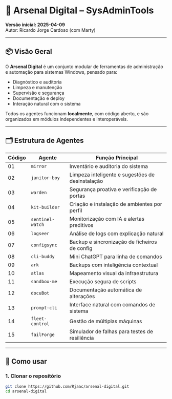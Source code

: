 # 🧰 Arsenal Digital – SysAdminTools

**Versão inicial: 2025-04-09**  
Autor: Ricardo Jorge Cardoso (com Marty)

---

## 📦 Visão Geral

O **Arsenal Digital** é um conjunto modular de ferramentas de administração e automação para sistemas Windows, pensado para:

- Diagnóstico e auditoria
- Limpeza e manutenção
- Supervisão e segurança
- Documentação e deploy
- Interação natural com o sistema

Todos os agentes funcionam **localmente**, com código aberto, e são organizados em módulos independentes e interoperáveis.

---

## 🗂️ Estrutura de Agentes

| Código | Agente            | Função Principal                                 |
|--------|-------------------|--------------------------------------------------|
| 01     | `mirror`          | Inventário e auditoria do sistema                |
| 02     | `janitor-boy`     | Limpeza inteligente e sugestões de desinstalação |
| 03     | `warden`          | Segurança proativa e verificação de portas       |
| 04     | `kit-builder`     | Criação e instalação de ambientes por perfil     |
| 05     | `sentinel-watch`  | Monitorização com IA e alertas preditivos        |
| 06     | `logseer`         | Análise de logs com explicação natural           |
| 07     | `configsync`      | Backup e sincronização de ficheiros de config    |
| 08     | `cli-buddy`       | Mini ChatGPT para linha de comandos              |
| 09     | `ark`             | Backups com inteligência contextual              |
| 10     | `atlas`           | Mapeamento visual da infraestrutura              |
| 11     | `sandbox-me`      | Execução segura de scripts                       |
| 12     | `docuBot`         | Documentação automática de alterações            |
| 13     | `prompt-cli`      | Interface natural com comandos de sistema        |
| 14     | `fleet-control`   | Gestão de múltiplas máquinas                     |
| 15     | `failForge`       | Simulador de falhas para testes de resiliência   |

---

## 🚀 Como usar

### 1. Clonar o repositório

```bash
git clone https://github.com/Rjaac/arsenal-digital.git
cd arsenal-digital
